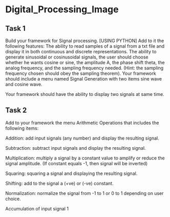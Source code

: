 # Digital_Processing_Image

## Task 1
Build your framework for Signal processing. [USING PYTHON]
Add to it the following features: 
The ability to read samples of a signal from a txt file and display it in both continuous and discrete representations.
The ability to generate sinusoidal or cosinusoidal signals, the user should choose whether he wants cosine or sine, the amplitude A, the phase shift theta, the analog frequency, and the sampling frequency needed. (Hint: the sampling frequency chosen should obey the sampling theorem). Your framework should include a menu named Signal Generation with two items sine wave and cosine wave. 

Your framework should have the ability to display two signals at same time.

## Task 2
Add to your framework the menu Arithmetic Operations that includes the following items:

Addition: add input signals (any number) and display the resulting signal. 

Subtraction: subtract input signals and display the resulting signal. 

Multiplication: multiply a signal by a constant value to amplify or reduce the signal amplitude. (If constant equals -1, then signal will be inverted) 

Squaring: squaring a signal and displaying the resulting signal. 

Shifting: add to the signal a (+ve) or (-ve) constant. 

Normalization: normalize the signal from -1 to 1 or 0 to 1 depending on user choice. 

Accumulation of input signal    1
